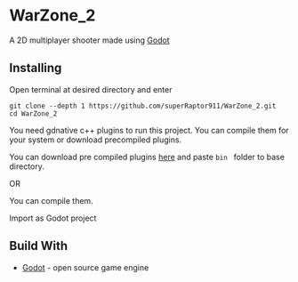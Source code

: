 # WarZone_2
A 2D multiplayer shooter made using [Godot](https://godotengine.org/)

## Installing
Open terminal at desired directory and enter
```
git clone --depth 1 https://github.com/superRaptor911/WarZone_2.git
cd WarZone_2
```
You need gdnative c++ plugins to run this project.
You can compile them for your system or download precompiled plugins.

You can download pre compiled plugins [here](https://github.com/superRaptor911/WarZone_2/archive/libs.zip) and paste ```bin ``` folder to base directory.

OR

You can compile them.

Import as Godot project

## Build With
* [Godot](https://godotengine.org/) - open source game engine